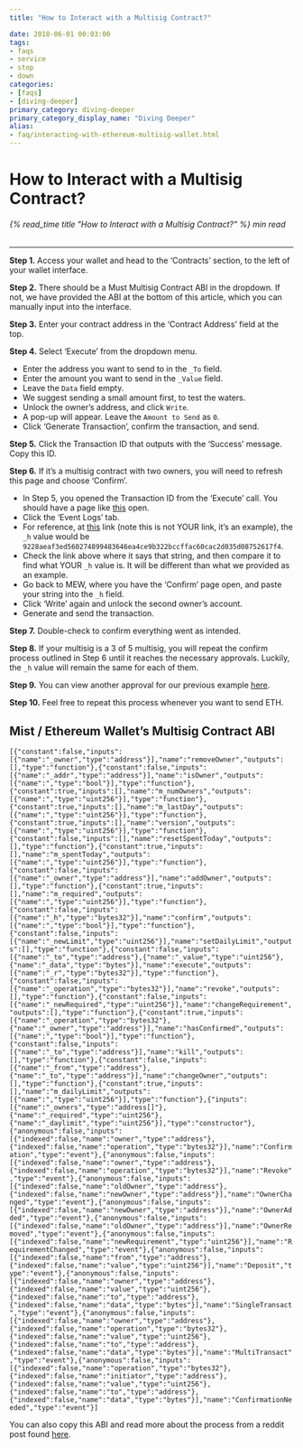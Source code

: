 ```yaml
---
title: "How to Interact with a Multisig Contract?"

date: 2018-06-01 00:03:00
tags:
- faqs
- service
- stop
- down
categories:
- [faqs]
- [diving-deeper]
primary_category: diving-deeper
primary_category_display_name: "Diving Deeper"
alias:
- faq/interacting-with-ethereum-multisig-wallet.html
---
```


# __How to Interact with a Multisig Contract?__
###### {% read_time title "How to Interact with a Multisig Contract?" %} min read
***

**Step 1.** Access your wallet and head to the ‘Contracts’ section, to the left of your wallet interface.

**Step 2.** There should be a Must Multisig Contract ABI in the dropdown. If not, we have provided the ABI at the bottom of this article, which you can manually input into the interface. 

**Step 3.** Enter your contract address in the ‘Contract Address’ field at the top. 

**Step 4.** Select ‘Execute’ from the dropdown menu. 
* Enter the address you want to send to in the `_To` field.
* Enter the amount you want to send in the `_Value` field. 
* Leave the `Data` field empty. 
* We suggest sending a small amount first, to test the waters.
* Unlock the owner’s address, and click `Write`.
* A pop-up will appear. Leave the `Amount to Send` as `0`.
* Click ‘Generate Transaction’, confirm the transaction, and send. 

**Step 5.** Click the Transaction ID that outputs with the ‘Success’ message. Copy this ID.

**Step 6.** If it’s a multisig contract with two owners, you will need to refresh this page and choose ‘Confirm’.
* In Step 5, you opened the Transaction ID from the ‘Execute’ call. You should have a page like [this][exampleTX] open.
* Click the ‘Event Logs’ tab.
* For reference, at [this][referenceLog] link (note this is not YOUR link, it’s an example), the `_h` value would be `9228aeaf3ed560274899483646ea4ce9b322bccffac60cac2d035d08752617f4`.
* Check the link above where it says that string, and then compare it to find what YOUR `_h` value is. It will be different than what we provided as an example. 
* Go back to MEW, where you have the ‘Confirm’ page open, and paste your string into the `_h` field.
* Click ‘Write’ again and unlock the second owner’s account. 
* Generate and send the transaction.

**Step 7.** Double-check to confirm everything went as intended.

**Step 8.** If your multisig is a 3 of 5 multisig, you will repeat the confirm process outlined in Step 6 until it reaches the necessary approvals. Luckily, the `_h` value will remain the same for each of them.

**Step 9.** You can view another approval for our previous example [here][eventLog].

**Step 10.** Feel free to repeat this process whenever you want to send ETH. 



## __Mist / Ethereum Wallet’s Multisig Contract ABI__

`[{"constant":false,"inputs":[{"name":"_owner","type":"address"}],"name":"removeOwner","outputs":[],"type":"function"},{"constant":false,"inputs":[{"name":"_addr","type":"address"}],"name":"isOwner","outputs":[{"name":","type":"bool"}],"type":"function"},{"constant":true,"inputs":[],"name":"m_numOwners","outputs":[{"name":","type":"uint256"}],"type":"function"},{"constant":true,"inputs":[],"name":"m_lastDay","outputs":[{"name":","type":"uint256"}],"type":"function"},{"constant":true,"inputs":[],"name":"version","outputs":[{"name":","type":"uint256"}],"type":"function"},{"constant":false,"inputs":[],"name":"resetSpentToday","outputs":[],"type":"function"},{"constant":true,"inputs":[],"name":"m_spentToday","outputs":[{"name":","type":"uint256"}],"type":"function"},{"constant":false,"inputs":[{"name":"_owner","type":"address"}],"name":"addOwner","outputs":[],"type":"function"},{"constant":true,"inputs":[],"name":"m_required","outputs":[{"name":","type":"uint256"}],"type":"function"},{"constant":false,"inputs":[{"name":"_h","type":"bytes32"}],"name":"confirm","outputs":[{"name":","type":"bool"}],"type":"function"},{"constant":false,"inputs":[{"name":"_newLimit","type":"uint256"}],"name":"setDailyLimit","outputs":[],"type":"function"},{"constant":false,"inputs":[{"name":"_to","type":"address"},{"name":"_value","type":"uint256"},{"name":"_data","type":"bytes"}],"name":"execute","outputs":[{"name":"_r","type":"bytes32"}],"type":"function"},{"constant":false,"inputs":[{"name":"_operation","type":"bytes32"}],"name":"revoke","outputs":[],"type":"function"},{"constant":false,"inputs":[{"name":"_newRequired","type":"uint256"}],"name":"changeRequirement","outputs":[],"type":"function"},{"constant":true,"inputs":[{"name":"_operation","type":"bytes32"},{"name":"_owner","type":"address"}],"name":"hasConfirmed","outputs":[{"name":","type":"bool"}],"type":"function"},{"constant":false,"inputs":[{"name":"_to","type":"address"}],"name":"kill","outputs":[],"type":"function"},{"constant":false,"inputs":[{"name":"_from","type":"address"},{"name":"_to","type":"address"}],"name":"changeOwner","outputs":[],"type":"function"},{"constant":true,"inputs":[],"name":"m_dailyLimit","outputs":[{"name":","type":"uint256"}],"type":"function"},{"inputs":[{"name":"_owners","type":"address[]"},{"name":"_required","type":"uint256"},{"name":"_daylimit","type":"uint256"}],"type":"constructor"},{"anonymous":false,"inputs":[{"indexed":false,"name":"owner","type":"address"},{"indexed":false,"name":"operation","type":"bytes32"}],"name":"Confirmation","type":"event"},{"anonymous":false,"inputs":[{"indexed":false,"name":"owner","type":"address"},{"indexed":false,"name":"operation","type":"bytes32"}],"name":"Revoke","type":"event"},{"anonymous":false,"inputs":[{"indexed":false,"name":"oldOwner","type":"address"},{"indexed":false,"name":"newOwner","type":"address"}],"name":"OwnerChanged","type":"event"},{"anonymous":false,"inputs":[{"indexed":false,"name":"newOwner","type":"address"}],"name":"OwnerAdded","type":"event"},{"anonymous":false,"inputs":[{"indexed":false,"name":"oldOwner","type":"address"}],"name":"OwnerRemoved","type":"event"},{"anonymous":false,"inputs":[{"indexed":false,"name":"newRequirement","type":"uint256"}],"name":"RequirementChanged","type":"event"},{"anonymous":false,"inputs":[{"indexed":false,"name":"from","type":"address"},{"indexed":false,"name":"value","type":"uint256"}],"name":"Deposit","type":"event"},{"anonymous":false,"inputs":[{"indexed":false,"name":"owner","type":"address"},{"indexed":false,"name":"value","type":"uint256"},{"indexed":false,"name":"to","type":"address"},{"indexed":false,"name":"data","type":"bytes"}],"name":"SingleTransact","type":"event"},{"anonymous":false,"inputs":[{"indexed":false,"name":"owner","type":"address"},{"indexed":false,"name":"operation","type":"bytes32"},{"indexed":false,"name":"value","type":"uint256"},{"indexed":false,"name":"to","type":"address"},{"indexed":false,"name":"data","type":"bytes"}],"name":"MultiTransact","type":"event"},{"anonymous":false,"inputs":[{"indexed":false,"name":"operation","type":"bytes32"},{"indexed":false,"name":"initiator","type":"address"},{"indexed":false,"name":"value","type":"uint256"},{"indexed":false,"name":"to","type":"address"},{"indexed":false,"name":"data","type":"bytes"}],"name":"ConfirmationNeeded","type":"event"}]`

You can also copy this ABI and read more about the process from a reddit post found [here][multisigABI].

[exampleTX]: https://etherscan.io/tx/0x0c643a1ae66637217f24791df05071c7849941a1231cf9fa2a0daf145da833e3
[referenceLog]: https://etherscan.io/tx/0x47e4cc8748e296d9b5d85ebd9bd705177bb1940517b084a2efcca11feeb2391d#eventlog
[eventLog]: https://etherscan.io/tx/0x47e4cc8748e296d9b5d85ebd9bd705177bb1940517b084a2efcca11feeb2391d#eventlog
[multisigABI]: https://www.reddit.com/r/ethereum/comments/5nev1a/help_needed_how_to_find_multisig_contract_wallet/